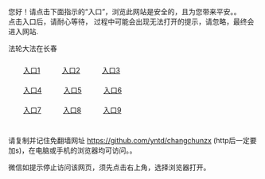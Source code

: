 您好！请点击下面指示的“入口”，浏览此网站是安全的，且为您带来平安。。 <br/>
点击入口后，请耐心等待， 过程中可能会出现无法打开的提示，请忽略，最终会进入网站. </br>

法轮大法在长春<br/>
<div style="padding:10px"><a style="margin:20px" target="_blank" href="https://d1g5ha4z7m06am.cloudfront.net/2Qpsp?uzndq" id="ccLink1" rel="nofollow">入口1</a> <a target="_blank" style="margin:20px" href="https://d20kufwv0lrpzu.cloudfront.net/2Qpsp?fjwcofv" id="ccLink2" rel="nofollow">入口2</a> <a style="margin:20px" target="_blank" href="https://d2zuv3ixqy03ns.cloudfront.net/2Qpsp?oigxono" id="ccLink3" rel="nofollow">入口3</a></div>

<div style="padding:10px" ><a style="margin:20px" target="_blank" href="https://d1g5ha4z7m06am.cloudfront.net/2Qpsp?uzndq" id="ccLink4" rel="nofollow">入口4</a> <a style="margin:20px" href="https://d20kufwv0lrpzu.cloudfront.net/2Qpsp?fjwcofv" target="_blank" id="ccLink5" rel="nofollow">入口5</a> <a style="margin:20px" href="https://d2zuv3ixqy03ns.cloudfront.net/2Qpsp?oigxono" target="_blank" id="ccLink6" rel="nofollow">入口6</a></div>

<div style="padding:10px"><a style="margin:20px" target="_blank" href="https://d1g5ha4z7m06am.cloudfront.net/2Qpsp?uzndq" id="ccLink7" rel="nofollow">入口7</a> <a style="margin:20px" href="https://d20kufwv0lrpzu.cloudfront.net/2Qpsp?fjwcofv" target="_blank" id="ccLink8" rel="nofollow">入口8</a> <a style="margin:20px" target="_blank" href="https://d2zuv3ixqy03ns.cloudfront.net/2Qpsp?oigxono" id="ccLink9" rel="nofollow">入口9</a></div>

<br/>



请复制并记住免翻墙网址 https://github.com/yntd/changchunzx (http后一定要加s)，在电脑或手机的浏览器均可访问。。<br/>

微信如提示停止访问该网页，须先点击右上角，选择浏览器打开。
